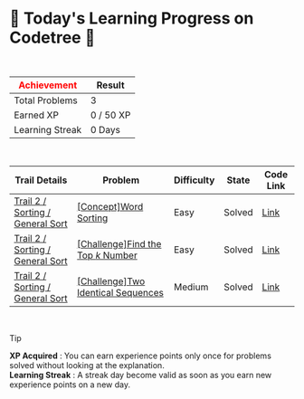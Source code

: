 # 🌲 Today's Learning Progress on Codetree 🌲

<br />

| <span style="color:red;display:block;text-align:center;"> **Achievement**</span> | Result |
|---|---|
|Total Problems| 3 |
| Earned XP | 0 / 50 XP |
| Learning Streak | 0 Days |

<br />

|Trail Details|Problem|Difficulty|State|Code Link|
|---|---|---|---|---|
|[Trail 2 / Sorting / General Sort](https://www.codetree.ai/trail-info/novice-mid/)|[[Concept]Word Sorting](https://www.codetree.ai/trails/complete/curated-cards/intro-sorting-words/)|Easy|Solved|[Link](https://github.com/kangmoonsu/DSA-study/blob/main/250823/Word%20Sorting/sorting-words.py)|
|[Trail 2 / Sorting / General Sort](https://www.codetree.ai/trail-info/novice-mid/)|[[Challenge]Find the Top $k$ Number](https://www.codetree.ai/trails/complete/curated-cards/challenge-kth-number/)|Easy|Solved|[Link](https://github.com/kangmoonsu/DSA-study/blob/main/250823/Find%20the%20Top%20K%20Number/kth-number.py)|
|[Trail 2 / Sorting / General Sort](https://www.codetree.ai/trail-info/novice-mid/)|[[Challenge]Two Identical Sequences](https://www.codetree.ai/trails/complete/curated-cards/challenge-two-equal-series/)|Medium|Solved|[Link](https://github.com/kangmoonsu/DSA-study/blob/main/250823/Two%20Identical%20Sequences/two-equal-series.py)|


<br />

> [!TIP]
> **XP Acquired** : You can earn experience points only once for problems solved without looking at the explanation.  
> **Learning Streak** : A streak day become valid as soon as you earn new experience points on a new day.

